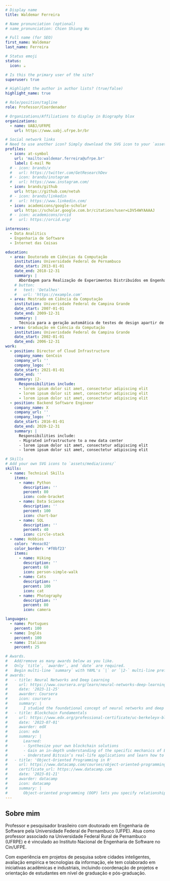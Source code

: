 ```yaml
---
# Display name
title: Waldemar Ferreira

# Name pronunciation (optional)
# name_pronunciation: Chien Shiung Wu

# Full name (for SEO)
first_name: Waldemar
last_name: Ferreira

# Status emoji
status:
  icon: ☕️

# Is this the primary user of the site?
superuser: true

# Highlight the author in author lists? (true/false)
highlight_name: true

# Role/position/tagline
role: Professor/Coordenador

# Organizations/Affiliations to display in Biography blox
organizations:
  - name: UABJ/UFRPE
    url: https://www.uabj.ufrpe.br/br

# Social network links
# Need to use another icon? Simply download the SVG icon to your `assets/media/icons/` folder.
profiles:
  - icon: at-symbol
    url: 'mailto:waldemar.ferreira@ufrpe.br'
    label: E-mail Me
  # - icon: brands/x
  #   url: https://twitter.com/GetResearchDev
  # - icon: brands/instagram
  #   url: https://www.instagram.com/
  - icon: brands/github
    url: https://github.com/netuh
  # - icon: brands/linkedin
  #   url: https://www.linkedin.com/
  - icon: academicons/google-scholar
    url: https://scholar.google.com.br/citations?user=LDV54WYAAAAJ
  # - icon: academicons/orcid
  #   url: https://orcid.org/

interesses:
  - Data Analitics
  - Engenharia de Software
  - Internet das Coisas

education:
  - area: Doutorado em Ciências da Computação
    institution: Universidade Federal de Pernambuco
    date_start: 2013-01-01
    date_end: 2018-12-31
    summary: |
      Abordagem para Realização de Experimentos Distribuídos em Engenharia de Softwar
    # button:
    #   text: 'Detalhes'
    #   url: 'https://example.com'
  - area: Mestrado em Ciência da Computação
    institution: Univerisdade Federal de Campina Grande
    date_start: 2007-01-01
    date_end: 2009-12-31
    summary: |
      Técnica para a geração automática de testes de design apartir de diagramas UML
  - area: Graduação em Ciência da Computação
    institution: Univerisdade Federal de Campina Grande
    date_start: 2002-01-01
    date_end: 2006-12-31
work:
  - position: Director of Cloud Infrastructure
    company_name: GenCoin
    company_url: ''
    company_logo: ''
    date_start: 2021-01-01
    date_end: ''
    summary: |2-
      Responsibilities include:
      - lorem ipsum dolor sit amet, consectetur adipiscing elit
      - lorem ipsum dolor sit amet, consectetur adipiscing elit
      - lorem ipsum dolor sit amet, consectetur adipiscing elit
  - position: Backend Software Engineer
    company_name: X
    company_url: ''
    company_logo: ''
    date_start: 2016-01-01
    date_end: 2020-12-31
    summary: |
      Responsibilities include:
      - Migrated infrastructure to a new data center
      - lorem ipsum dolor sit amet, consectetur adipiscing elit
      - lorem ipsum dolor sit amet, consectetur adipiscing elit

# Skills
# Add your own SVG icons to `assets/media/icons/`
skills:
  - name: Technical Skills
    items:
      - name: Python
        description: ''
        percent: 80
        icon: code-bracket
      - name: Data Science
        description: ''
        percent: 100
        icon: chart-bar
      - name: SQL
        description: ''
        percent: 40
        icon: circle-stack
  - name: Hobbies
    color: '#eeac02'
    color_border: '#f0bf23'
    items:
      - name: Hiking
        description: ''
        percent: 60
        icon: person-simple-walk
      - name: Cats
        description: ''
        percent: 100
        icon: cat
      - name: Photography
        description: ''
        percent: 80
        icon: camera

languages:
  - name: Portugues
    percent: 100
  - name: Inglês
    percent: 100
  - name: Italiano
    percent: 25

# Awards.
#   Add/remove as many awards below as you like.
#   Only `title`, `awarder`, and `date` are required.
#   Begin multi-line `summary` with YAML's `|` or `|2-` multi-line prefix and indent 2 spaces below.
# awards:
#   - title: Neural Networks and Deep Learning
#     url: https://www.coursera.org/learn/neural-networks-deep-learning
#     date: '2023-11-25'
#     awarder: Coursera
#     icon: coursera
#     summary: |
#       I studied the foundational concept of neural networks and deep learning. By the end, I was familiar with the significant technological trends driving the rise of deep learning; build, train, and apply fully connected deep neural networks; implement efficient (vectorized) neural networks; identify key parameters in a neural network’s architecture; and apply deep learning to your own applications.
#   - title: Blockchain Fundamentals
#     url: https://www.edx.org/professional-certificate/uc-berkeleyx-blockchain-fundamentals
#     date: '2023-07-01'
#     awarder: edX
#     icon: edx
#     summary: |
#       Learned:
#       - Synthesize your own blockchain solutions
#       - Gain an in-depth understanding of the specific mechanics of Bitcoin
#       - Understand Bitcoin’s real-life applications and learn how to attack and destroy Bitcoin, Ethereum, smart contracts and Dapps, and alternatives to Bitcoin’s Proof-of-Work consensus algorithm
#   - title: 'Object-Oriented Programming in R'
#     url: https://www.datacamp.com/courses/object-oriented-programming-with-s3-and-r6-in-r
#     certificate_url: https://www.datacamp.com
#     date: '2023-01-21'
#     awarder: datacamp
#     icon: datacamp
#     summary: |
#       Object-oriented programming (OOP) lets you specify relationships between functions and the objects that they can act on, helping you manage complexity in your code. This is an intermediate level course, providing an introduction to OOP, using the S3 and R6 systems. S3 is a great day-to-day R programming tool that simplifies some of the functions that you write. R6 is especially useful for industry-specific analyses, working with web APIs, and building GUIs.
---
```


## Sobre mim

Professor e pesquisador brasileiro com doutorado em Engenharia de Software pela Universidade Federal de Pernambuco (UFPE). Atua como professor associado na Universidade Federal Rural de Pernambuco (UFRPE) e é vinculado ao Instituto Nacional de Engenharia de Software no Cin/UFPE.
        
Com experiência em projetos de pesquisa sobre cidades inteligentes, avaliação empírica e tecnologias da informação, ele tem colaborado em iniciativas acadêmicas e industriais, incluindo coordenação de projetos e orientação de estudantes em nível de graduação e pós-graduação​.
